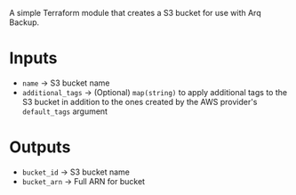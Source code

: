 A simple Terraform module that creates a S3 bucket for use with Arq Backup.

# Inputs
* `name` -> S3 bucket name
* `additional_tags` -> (Optional) `map(string)` to apply additional tags to the S3 bucket in addition to the ones created by the AWS provider's `default_tags` argument

# Outputs
* `bucket_id` -> S3 bucket name
* `bucket_arn` -> Full ARN for bucket